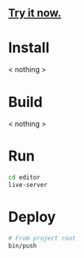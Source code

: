 ## [Try it now.](https//darrinm.github.io/3DE)

# Install
< nothing >

# Build
< nothing >

# Run
```bash
cd editor
live-server
```

# Deploy
```bash
# From project root
bin/push
```